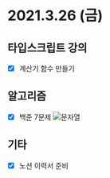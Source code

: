 # 2021.3.26 (금)

## 타입스크립트 강의

- [x] 계산기 함수 만들기

## 알고리즘

- [x] 백준 7문제 ![문자열](https://www.acmicpc.net/step/7)

## 기타

- [x] 노션 이력서 준비

